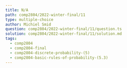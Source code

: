 ```yaml
---
title: N/A
path: comp2804/2022-winter-final/11
type: multiple-choice
author: Michiel Smid
question: comp2804/2022-winter-final/11/question.ts
solution: comp2804/2022-winter-final/11/solution.md
tags:
  - comp2804
  - comp2804-final
  - comp2804-discrete-probability-(5)
  - comp2804-basic-rules-of-probability-(5.3)
---
```

